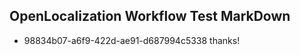 ## OpenLocalization Workflow Test MarkDown
* 98834b07-a6f9-422d-ae91-d687994c5338 thanks!

<!--HONumber=Aug16_HO4-->


